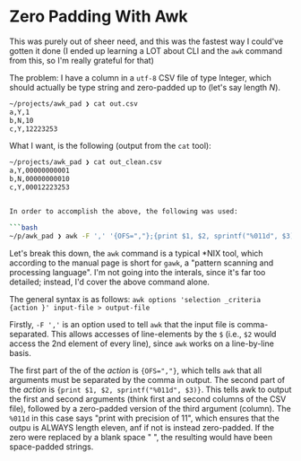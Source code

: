 # Zero Padding With Awk

This was purely out of sheer need, and this was the fastest way I could've gotten it done (I ended up learning a LOT about CLI and the `awk` command from this, so I'm really grateful for that)

The problem: I have a column in a `utf-8` CSV file of type Integer, which should actually be type string and zero-padded up to (let's say length $N$).

```bash
~/projects/awk_pad ❯ cat out.csv             
a,Y,1
b,N,10
c,Y,12223253
```

What I want, is the following (output from the `cat` tool):

```bash
~/projects/awk_pad ❯ cat out_clean.csv
a,Y,00000000001
b,N,00000000010
c,Y,00012223253


In order to accomplish the above, the following was used:

```bash
~/p/awk_pad ❯ awk -F ',' '{OFS=","};{print $1, $2, sprintf("%011d", $3)}' out.csv > out_clean.csv
```

Let's break this down, the `awk` command is a typical *NIX tool, which according to the manual page is short for `gawk`, a "pattern scanning and processing language". I'm not going into the interals, since it's far too detailed; instead, I'd cover the above command alone.

The general syntax is as follows:
```awk options 'selection _criteria {action }' input-file > output-file```

Firstly, `-F ','` is an option used to tell `awk` that the input file is comma-separated. This allows accesses of line-elements by the `$` (i.e., `$2` would access the 2nd element of every line), since `awk` works on a line-by-line basis. 

The first part of the of the *action* is `{OFS=","}`, which tells `awk` that all arguments must be separated by the comma in output. The second part of the *action* is `{print $1, $2, sprintf("%011d", $3)}`. This tells awk to output the first and second arguments (think first and second columns of the CSV file), followed by a zero-padded version of the third argument (column). The `%011d` in this case says "print with precision of 11", which ensures that the outpu is ALWAYS length eleven, anf if not is instead zero-padded. If the zero were replaced by a blank space " ", the resulting would have been space-padded strings.
